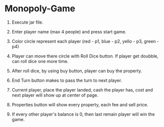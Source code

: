 # Monopoly-Game

1. Execute jar file.

2. Enter player name (max 4 people) and press start game.

3. Color circle represent each player (red - p1, blue - p2, yello - p3, green - p4)

4. Player can move there circle with Roll Dice button. If player get doubble, can roll dice one more time.

5. After roll dice, by using buy button, player can buy the property.

6. End Turn button makes to pass the turn to next player.

7. Current player, place the player landed, cash the player has, cost and next player will show up at center of page.

8. Properties button will show every property, each fee and sell price.

9. If every other player's balance is 0, then last remain player will win the game.